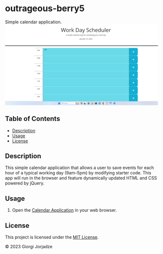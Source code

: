 # outrageous-berry5
Simple calendar application. 
![Calendar Application](<Assets/Screenshot (159).png>)

## Table of Contents

- [Description](#description)
- [Usage](#usage)
- [License](#license)

## Description

This simple calendar application that allows a user to save events for each hour of a typical working day (9am–5pm) by modifying starter code. This app will run in the browser and feature dynamically updated HTML and CSS powered by jQuery.




## Usage

1. Open the [Calendar Application](https://jorjik81.github.io/outrageous-berry5/) in your web browser.


## License
This project is licensed under the [MIT License](LICENSE).

© 2023 Giorgi Jorjadze